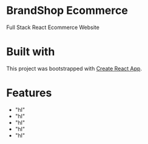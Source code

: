 # BrandShop Ecommerce
Full Stack React Ecommerce Website

# Built with

This project was bootstrapped with [Create React App](https://github.com/facebook/create-react-app).

# Features

<ul dir="auto">
  <li>
  "hI"
  </li>
  <li>
  "hI"
  </li>
  <li>
  "hI"
  </li>
  <li>
  "hI"
  </li>
  <li>
  "hI"
  </li>
<ul>

